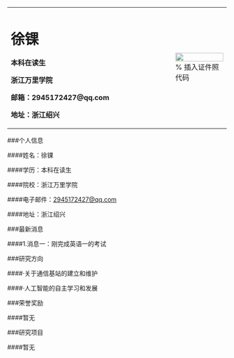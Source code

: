 <table border="0">
  <tr>
    <td width="75%">
      <h1>徐锞</h1>
      <p><b>本科在读生</b></p>
      <p><b>浙江万里学院</b></p>
      <p><b>邮箱：2945172427@qq.com</b></p>
      <p><b>地址：浙江绍兴</b></p>
    </td>
    <td width="25%">
      <img src="/zhengjianzhao.jpg" width="100%">      % 插入证件照代码
    </td>
  </tr>
</table>
###个人信息

####姓名：徐锞

####学历：本科在读生

####院校：浙江万里学院

####电子邮件：2945172427@qq.com

####地址：浙江绍兴

###最新消息

####1.消息一：刚完成英语一的考试

###研究方向

####·关于通信基站的建立和维护

####·人工智能的自主学习和发展

###荣誉奖励

####暂无

###研究项目

####暂无
